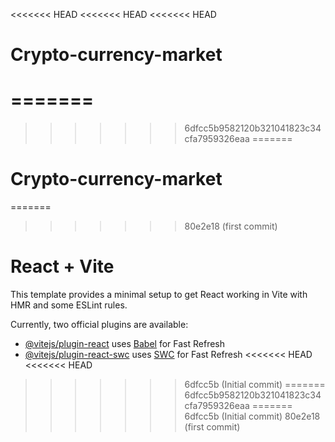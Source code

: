 <<<<<<< HEAD
<<<<<<< HEAD
<<<<<<< HEAD
# Crypto-currency-market
=======
=======
>>>>>>> 6dfcc5b9582120b321041823c34cfa7959326eaa
=======
# Crypto-currency-market
=======
>>>>>>> 80e2e18 (first commit)
# React + Vite

This template provides a minimal setup to get React working in Vite with HMR and some ESLint rules.

Currently, two official plugins are available:

- [@vitejs/plugin-react](https://github.com/vitejs/vite-plugin-react/blob/main/packages/plugin-react/README.md) uses [Babel](https://babeljs.io/) for Fast Refresh
- [@vitejs/plugin-react-swc](https://github.com/vitejs/vite-plugin-react-swc) uses [SWC](https://swc.rs/) for Fast Refresh
<<<<<<< HEAD
<<<<<<< HEAD
>>>>>>> 6dfcc5b (Initial commit)
=======
>>>>>>> 6dfcc5b9582120b321041823c34cfa7959326eaa
=======
>>>>>>> 6dfcc5b (Initial commit)
>>>>>>> 80e2e18 (first commit)
